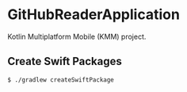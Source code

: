 # GitHubReaderApplication

Kotlin Multiplatform Mobile (KMM) project.

## Create Swift Packages

```
$ ./gradlew createSwiftPackage
```

